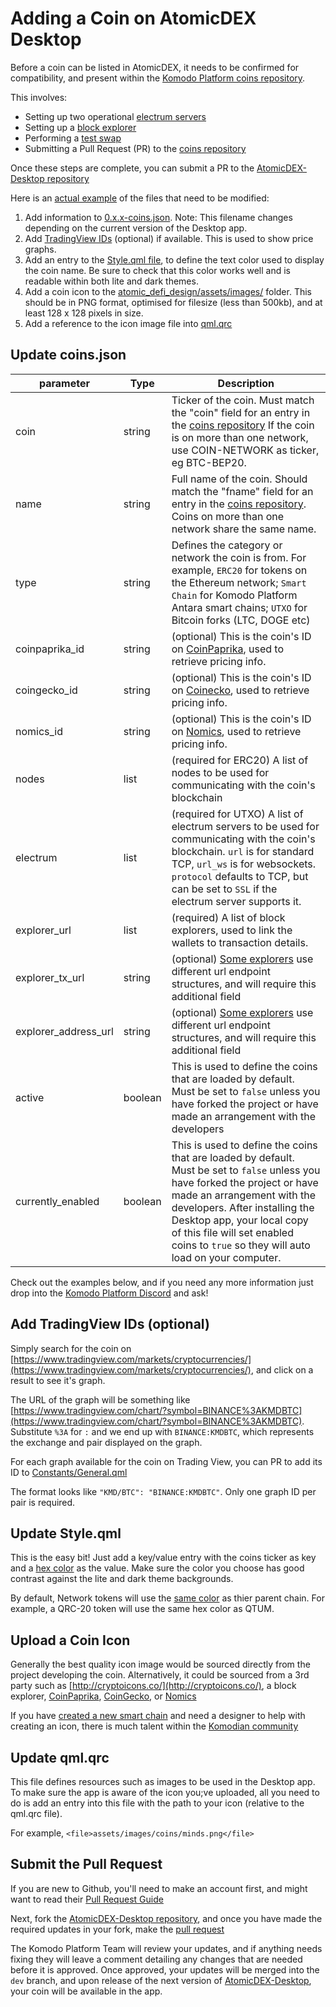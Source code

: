 # Adding a Coin on AtomicDEX Desktop

Before a coin can be listed in AtomicDEX, it needs to be confirmed for compatibility, and present within the [Komodo Platform coins repository](https://github.com/KomodoPlatform/coins).

This involves:
- Setting up two operational [electrum servers](https://electrumx-spesmilo.readthedocs.io/en/latest/)
- Setting up a [block explorer](https://github.com/gcharang/komodo-install-explorer)
- Performing a [test swap](https://github.com/KomodoPlatform/coins/tree/master/swaps)
- Submitting a Pull Request (PR) to the [coins repository](https://github.com/KomodoPlatform/coins)

Once these steps are complete, you can submit a PR to the [AtomicDEX-Desktop repository](https://github.com/KomodoPlatform/atomicDEX-Desktop)

Here is an [actual example](https://github.com/KomodoPlatform/atomicDEX-Desktop/pull/1504) of the files that need to be modified:
1) Add information to [0.x.x-coins.json](https://github.com/KomodoPlatform/atomicDEX-Desktop/blob/dev/assets/config/0.5.4-coins.json). Note: This filename changes depending on the current version of the Desktop app.
2) Add [TradingView IDs](https://github.com/KomodoPlatform/atomicDEX-Desktop/blob/dev/atomic_defi_design/Dex/Constants/General.qml#L487) (optional) if available. This is used to show price graphs.
3) Add an entry to the [Style.qml file](https://github.com/KomodoPlatform/atomicDEX-Desktop/blob/dev/atomic_defi_design/Dex/Constants/Style.qml#L278), to define the text color used to display the coin name. Be sure to check that this color works well and is readable within both lite and dark themes.
4) Add a coin icon to the [atomic_defi_design/assets/images/](https://github.com/KomodoPlatform/atomicDEX-Desktop/tree/dev/atomic_defi_design/assets/images/coins) folder. This should be in PNG format, optimised for filesize (less than 500kb), and at least 128 x 128 pixels in size.
5) Add a reference to the icon image file into [qml.qrc](https://github.com/KomodoPlatform/atomicDEX-Desktop/blob/dev/atomic_defi_design/qml.qrc#L162)

## Update coins.json 

| parameter              | Type     | Description           |
| ---------------------- | -------- | --------------------- |
| coin                   | string   | Ticker of the coin. Must match the "coin" field for an entry in the [coins repository](https://github.com/KomodoPlatform/coins/blob/master/coins#L5138) If the coin is on more than one network, use COIN-NETWORK as ticker, eg BTC-BEP20. |
| name                   | string   | Full name of the coin. Should match the "fname" field for an entry in the [coins repository](https://github.com/KomodoPlatform/coins/blob/master/coins#L5138). Coins on more than one network share the same name. |
| type                   | string   | Defines the category or network the coin is from. For example, `ERC20` for tokens on the Ethereum network; `Smart Chain` for Komodo Platform Antara smart chains; `UTXO` for Bitcoin forks (LTC, DOGE etc) |
| coinpaprika_id         | string   | (optional) This is the coin's ID on [CoinPaprika](https://coinpaprika.com/coin/minds-minds/), used to retrieve pricing info. |
| coingecko_id           | string   | (optional) This is the coin's ID on [Coinecko](https://www.coingecko.com/en/coins/minds), used to retrieve pricing info. |
| nomics_id              | string   | (optional) This is the coin's ID on [Nomics](https://nomics.com/assets/minds-minds), used to retrieve pricing info. |
| nodes                  | list     | (required for ERC20) A list of nodes to be used for communicating with the coin's blockchain  |
| electrum               | list     | (required for UTXO) A list of electrum servers to be used for communicating with the coin's blockchain. `url` is for standard TCP, `url_ws` is for websockets. `protocol` defaults to TCP, but can be set to `SSL` if the electrum server supports it.  |
| explorer_url           | list     | (required) A list of block explorers, used to link the wallets to transaction details.  |
| explorer_tx_url        | string   | (optional) [Some explorers](https://chainz.cryptoid.info) use different url endpoint structures, and will require this additional field  |
| explorer_address_url   | string   | (optional) [Some explorers](https://chainz.cryptoid.info) use different url endpoint structures, and will require this additional field  |
| active                 | boolean  | This is used to define the coins that are loaded by default. Must be set to `false` unless you have forked the project or have made an arrangement with the developers  |
| currently_enabled      | boolean  | This is used to define the coins that are loaded by default. Must be set to `false` unless you have forked the project or have made an arrangement with the developers. After installing the Desktop app, your local copy of this file will set enabled coins to `true` so they will auto load on your computer.   |

<!-- Add a form on stats.kmd.io to assist with generating this? -->

Check out the examples below, and if you need any more information just drop into the [Komodo Platform Discord](https://discord.gg/kyXsDu46dQ) and ask!

<div style="margin-top: 0.5rem;">

<collapse-text hidden title="Smartchain example">

```json

  "TKL": {
    "coin": "TKL",
    "name": "Tokel",
    "type": "Smart Chain",
    "coinpaprika_id": "tkl-tokel",
    "coingecko_id": "test-coin",
    "nomics_id": "TKL2",
    "electrum": [
      {
        "url": "1.eu.tokel.electrum.dexstats.info:10077"
      },
      {
        "url": "2.eu.tokel.electrum.dexstats.info:10077"
      }
    ],
    "explorer_url": [
      "https://tokel.explorer.dexstats.info/"
    ],
    "active": false,
    "currently_enabled": false
  }
```

</collapse-text>

</div>

<div style="margin-top: 0.5rem;">

<collapse-text hidden title="UTXO example">


```json
  "BCH": {
    "coin": "BCH",
    "name": "Bitcoin Cash",
    "type": "UTXO",
    "coingecko_id": "bitcoin-cash",
    "coinpaprika_id": "bch-bitcoin-cash",
    "nomics_id": "BCH",
    "electrum": [
      {
        "url": "electrum1.cipig.net:10055",
        "ws_url": "electrum1.cipig.net:30055"
      },
      {
        "url": "electrum2.cipig.net:10055",
        "ws_url": "electrum2.cipig.net:30055"
      },
      {
        "url": "electrum3.cipig.net:10055",
        "ws_url": "electrum3.cipig.net:30055"
      }
    ],
    "explorer_url": [
      "https://explorer.bitcoin.com/bch/"
    ],
    "active": false,
    "currently_enabled": false,
  }
```

</collapse-text>

</div>

<div style="margin-top: 0.5rem;">

<collapse-text hidden title="ERC20 example">

```json
  "BAT-ERC20": {
    "coin": "BAT-ERC20",
    "name": "Basic Attention Token",
    "type": "ERC-20",
    "coinpaprika_id": "bat-basic-attention-token",
    "coingecko_id": "basic-attention-token",
    "nomics_id": "BAT",
    "nodes": [
      "http://eth1.cipig.net:8555",
      "http://eth2.cipig.net:8555",
      "http://eth3.cipig.net:8555"
    ],
    "explorer_url": [
      "https://etherscan.io/"
    ],
    "active": false,
    "currently_enabled": false
  }
```

</collapse-text>

</div>

<div style="margin-top: 0.5rem;">

<collapse-text hidden title="BEP20 example">

```json
  "BTC-BEP20": {
    "coin": "BTC-BEP20",
    "name": "Bitcoin",
    "type": "BEP-20",
    "coinpaprika_id": "btc-bitcoin",
    "coingecko_id": "bitcoin",
    "nomics_id": "BTC",
    "nodes": [
      "http://bsc1.cipig.net:8655",
      "http://bsc2.cipig.net:8655",
      "http://bsc3.cipig.net:8655"
    ],
    "explorer_url": [
      "https://bscscan.com/"
    ],
    "active": false,
    "currently_enabled": false
  }
```

</collapse-text>

</div>

<div style="margin-top: 0.5rem;">

<collapse-text hidden title="QRC20 example">

```json
  "DIMI-QRC20": {
    "coin": "DIMI-QRC20",
    "name": "DiminutiveCoin",
    "type": "QRC-20",
    "coinpaprika_id": "dimi-diminutive-coin",
    "coingecko_id": "diminutive-coin",
    "nomics_id": "DIMI",
    "explorer_url": [
      "https://explorer.qtum.org/"
    ],
    "active": false,
    "currently_enabled": false
  }
```

</collapse-text>

</div>

<div style="margin-top: 0.5rem;">

<collapse-text hidden title="PLG20 example">

```json
  "COMP-PLG20": {
    "coin": "COMP-PLG20",
    "name": "Compound",
    "type": "Matic",
    "coinpaprika_id": "comp-compoundd",
    "coingecko_id": "compound-governance-token",
    "nomics_id": "COMP",
    "nodes": [
      "https://polygon-rpc.com"
    ],
    "explorer_url": [
      "https://polygonscan.com/"
    ],
    "active": false,
    "currently_enabled": false
  }
```
</collapse-text>

</div>


## Add TradingView IDs (optional)

Simply search for the coin on [https://www.tradingview.com/markets/cryptocurrencies/](https://www.tradingview.com/markets/cryptocurrencies/), and click on a result to see it's graph. 

The URL of the graph will be something like [https://www.tradingview.com/chart/?symbol=BINANCE%3AKMDBTC](https://www.tradingview.com/chart/?symbol=BINANCE%3AKMDBTC). Substitute `%3A` for `:` and we end up with `BINANCE:KMDBTC`, which represents the exchange and pair displayed on the graph.

For each graph available for the coin on Trading View, you can PR to add its ID to [Constants/General.qml](https://github.com/KomodoPlatform/atomicDEX-Desktop/blob/dev/atomic_defi_design/Dex/Constants/General.qml#L487)

The format looks like `"KMD/BTC": "BINANCE:KMDBTC"`. Only one graph ID per pair is required.


## Update Style.qml 

This is the easy bit! Just add a key/value entry with the coins ticker as key and a [hex color](https://www.color-hex.com/) as the value. Make sure the color you choose has good contrast against the lite and dark theme backgrounds.

By default, Network tokens will use the [same color](https://github.com/KomodoPlatform/atomicDEX-Desktop/blob/dev/atomic_defi_design/Dex/Constants/Style.qml#L241) as thier parent chain. For example, a QRC-20 token will use the same hex color as QTUM. 

## Upload a Coin Icon

Generally the best quality icon image would be sourced directly from the project developing the coin. Alternatively, it could be sourced from a 3rd party such as [http://cryptoicons.co/](http://cryptoicons.co/), a block explorer, [CoinPaprika](https://coinpaprika.com), [CoinGecko](https://www.coingecko.com), or [Nomics](https://nomics.com)

If you have [created a new smart chain]() and need a designer to help with creating an icon, there is much talent within the [Komodian community](https://discord.gg/53dxfFWj3x)

## Update qml.qrc

This file defines resources such as images to be used in the Desktop app. To make sure the app is aware of the icon you;ve uploaded, all you need to do is add an entry into this file with the path to your icon (relative to the qml.qrc file).

For example, `<file>assets/images/coins/minds.png</file>`

## Submit the Pull Request

If you are new to Github, you'll need to make an account first, and might want to read their [Pull Request Guide](https://docs.github.com/en/pull-requests/collaborating-with-pull-requests/proposing-changes-to-your-work-with-pull-requests/creating-a-pull-request)

Next, fork the [AtomicDEX-Desktop repository](https://github.com/KomodoPlatform/atomicDEX-Desktop/), and once you have made the required updates in your fork, make the [pull request](https://github.com/KomodoPlatform/atomicDEX-Desktop/compare)

The Komodo Platform Team will review your updates, and if anything needs fixing they will leave a comment detailing any changes that are needed before it is approved. Once approved, your updates will be merged into the `dev` branch, and upon release of the next version of [AtomicDEX-Desktop](https://github.com/KomodoPlatform/atomicDEX-Desktop), your coin will be available in the app.

